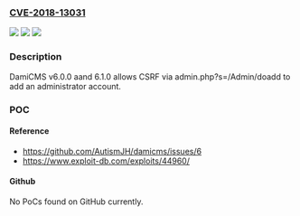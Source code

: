 ### [CVE-2018-13031](https://cve.mitre.org/cgi-bin/cvename.cgi?name=CVE-2018-13031)
![](https://img.shields.io/static/v1?label=Product&message=n%2Fa&color=blue)
![](https://img.shields.io/static/v1?label=Version&message=n%2Fa&color=blue)
![](https://img.shields.io/static/v1?label=Vulnerability&message=n%2Fa&color=brighgreen)

### Description

DamiCMS v6.0.0 aand 6.1.0 allows CSRF via admin.php?s=/Admin/doadd to add an administrator account.

### POC

#### Reference
- https://github.com/AutismJH/damicms/issues/6
- https://www.exploit-db.com/exploits/44960/

#### Github
No PoCs found on GitHub currently.

